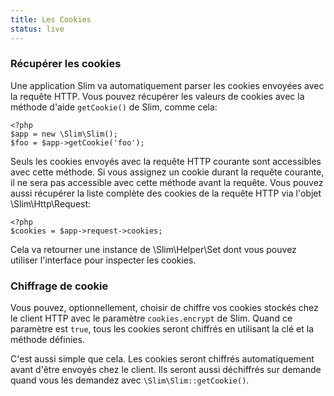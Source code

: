 ```yaml
---
title: Les Cookies 
status: live
---
```


### Récupérer les cookies

Une application Slim va automatiquement parser les cookies envoyées avec la requête HTTP. Vous pouvez récupérer les valeurs de cookies avec la méthode d'aide `getCookie()` de Slim, comme cela:

    <?php
    $app = new \Slim\Slim();
    $foo = $app->getCookie('foo');

Seuls les cookies envoyés avec la requête HTTP courante sont accessibles avec cette méthode. Si vous assignez un cookie durant la requête courante, il ne sera pas accessible avec cette méthode avant la requête. Vous pouvez aussi récupérer la liste complète des cookies de la requête HTTP via l'objet \Slim\Http\Request:

    <?php
    $cookies = $app->request->cookies;

Cela va retourner une instance de \Slim\Helper\Set dont vous pouvez utiliser l'interface pour inspecter les cookies.

### Chiffrage de cookie

Vous pouvez, optionnellement, choisir de chiffre vos cookies stockés chez le client HTTP avec le paramètre `cookies.encrypt` de Slim. Quand ce paramètre est `true`, tous les cookies seront chiffrés en utilisant la clé et la méthode définies.

C'est aussi simple que cela. Les cookies seront chiffrés automatiquement avant d'être envoyés chez le client. Ils seront aussi déchiffrés sur demande quand vous les demandez avec `\Slim\Slim::getCookie()`.
